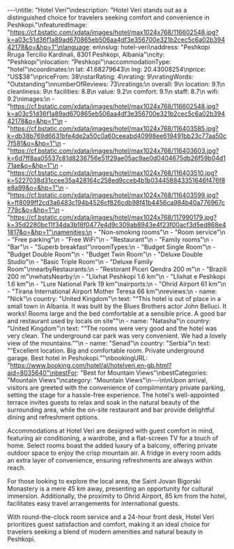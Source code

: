 ---\ntitle: "Hotel Veri"\ndescription: "Hotel Veri stands out as a distinguished choice for travelers seeking comfort and convenience in Peshkopi."\nfeaturedImage: "https://cf.bstatic.com/xdata/images/hotel/max1024x768/116602548.jpg?k=a03c51d36f1a89ad670865eb506aa4df3e356700e321b2cec5c6a02b39442178&o=&hp=1"\nlanguage: en\nslug: hotel-veri\naddress: "Peshkopi Rruga Tercilio Kardinali, 8301 Peshkopi, Albania"\ncity: "Peshkopi"\nlocation: "Peshkopi"\naccommodationType: "hotel"\ncoordinates:\n  lat: 41.68279643\n  lng: 20.43008254\nprice: "US$38"\npriceFrom: 38\nstarRating: 4\nrating: 9\nratingWords: "Outstanding"\nnumberOfReviews: 73\nratings:\n  overall: 9\n  location: 9.1\n  cleanliness: 9\n  facilities: 8.8\n  value: 9.2\n  comfort: 9.1\n  staff: 8.7\n  wifi: 9.2\nimages:\n  - "https://cf.bstatic.com/xdata/images/hotel/max1024x768/116602548.jpg?k=a03c51d36f1a89ad670865eb506aa4df3e356700e321b2cec5c6a02b39442178&o=&hp=1"\n  - "https://cf.bstatic.com/xdata/images/hotel/max1024x768/116403585.jpg?k=db38b769d6631bfe4de2a50c0a60ceeabd40998ee619491bb23c77aa50c7f581&o=&hp=1"\n  - "https://cf.bstatic.com/xdata/images/hotel/max1024x768/116403603.jpg?k=6d7ff8aa05537c81d8236756e51f29ae05ac9ae0d0404675db26f59b04d171ae&o=&hp=1"\n  - "https://cf.bstatic.com/xdata/images/hotel/max1024x768/116403510.jpg?k=5227038d31ccee35a428164c258ed9cceb4b1b034458843351646f476f8e8a99&o=&hp=1"\n  - "https://cf.bstatic.com/xdata/images/hotel/max1024x768/116403599.jpg?k=ff8099ff2cd3a6483c194b4526cf826cdb98f41b4456ca984b40a776967c779c&o=&hp=1"\n  - "https://cf.bstatic.com/xdata/images/hotel/max1024x768/117990179.jpg?k=35d2280bc11f34da3b18f0477e4d9c309ab8943e4f23f00acf3d5ed868e41817&o=&hp=1"\namenities:\n  - "Non-smoking rooms"\n  - "Room service"\n  - "Free parking"\n  - "Free WiFi"\n  - "Restaurant"\n  - "Family rooms"\n  - "Bar"\n  - "Superb breakfast"\nroomTypes:\n  - "Budget Single Room"\n  - "Budget Double Room"\n  - "Budget Twin Room"\n  - "Deluxe Double Studio"\n  - "Basic Triple Room"\n  - "Deluxe Family Room"\nnearbyRestaurants:\n  - "Restorant Piceri Qendra 200 m"\n  - "Brazili 200 m"\nwhatsNearby:\n  - "Llixhat Peshkopi 1.6 km"\n  - "Llixhat e Peshkopi 1.6 km"\n  - "Lure National Park 19 km"\nairports:\n  - "Ohrid Airport 61 km"\n  - "Tirana International Airport Mother Teresa 66 km"\nreviews:\n  - name: "Nick"\n    country: "United Kingdom"\n    text: "“This hotel is out of place in a small town in Albania. It was built by the Blues Brothers actor John Belluci. It works! Rooms large and the bed comfortable at a sensible price. A good bar and restaurant used by locals on site”"\n  - name: "Natasha"\n    country: "United Kingdom"\n    text: "“The rooms were very good and the hotel was very clean. The underground car park was very convenient. We had a lovely view of the mountains.”"\n  - name: "Senad"\n    country: "Serbia"\n    text: "“Excellent location. Big and comfortable room. Private underground garage. Best hotel in Peshokopi.”"\nbookingURL: "https://www.booking.com/hotel/al/hotelveri.en-gb.html?aid=8035640"\nbestFor: "Best for Mountain Views"\nbestCategories: "Mountain Views"\ncategory: "Mountain Views"\n---\n\nUpon arrival, visitors are greeted with the convenience of complimentary private parking, setting the stage for a hassle-free experience. The hotel's well-appointed terrace invites guests to relax and soak in the natural beauty of the surrounding area, while the on-site restaurant and bar provide delightful dining and refreshment options.

Accommodations at Hotel Veri are designed with guest comfort in mind, featuring air conditioning, a wardrobe, and a flat-screen TV for a touch of home. Select rooms boast the added luxury of a balcony, offering private outdoor space to enjoy the crisp mountain air. A fridge in every room adds an extra layer of convenience, ensuring refreshments are always within reach.

For those looking to explore the local area, the Saint Jovan Bigorski Monastery is a mere 45 km away, presenting an opportunity for cultural immersion. Additionally, the proximity to Ohrid Airport, 85 km from the hotel, facilitates easy travel arrangements for international guests.

With round-the-clock room service and a 24-hour front desk, Hotel Veri prioritizes guest satisfaction and comfort, making it an ideal choice for travelers seeking a blend of modern amenities and natural beauty in Peshkopi.
